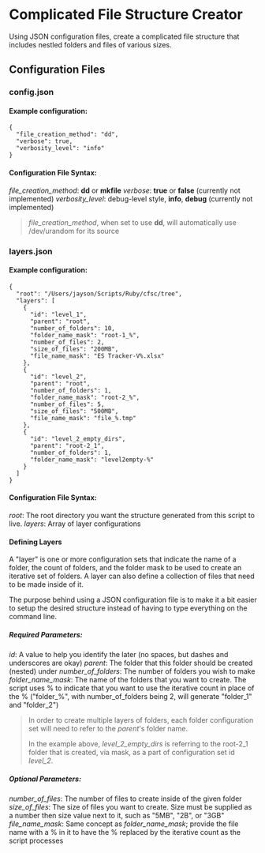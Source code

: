 # Complicated File Structure Creator

Using JSON configuration files, create a complicated file structure that includes nestled folders and files of various sizes.

## Configuration Files
### config.json
#### Example configuration:
```
{
  "file_creation_method": "dd",
  "verbose": true,
  "verbosity_level": "info"
}
```
#### Configuration File Syntax:
_file_creation_method_: **dd** or **mkfile**
_verbose_: **true** or **false** (currently not implemented)
_verbosity_level_: debug-level style, **info**, **debug** (currently not implemented)
> _file_creation_method_, when set to use **dd**, will automatically use /dev/urandom for its source

### layers.json
#### Example configuration:
```
{
  "root": "/Users/jayson/Scripts/Ruby/cfsc/tree",
  "layers": [
    {
      "id": "level_1",
      "parent": "root",
      "number_of_folders": 10,
      "folder_name_mask": "root-1_%",
      "number_of_files": 2,
      "size_of_files": "200MB",
      "file_name_mask": "ES Tracker-V%.xlsx"
    },
    {
      "id": "level_2",
      "parent": "root",
      "number_of_folders": 1,
      "folder_name_mask": "root-2_%",
      "number_of_files": 5,
      "size_of_files": "500MB",
      "file_name_mask": "file_%.tmp"
    },
    {
      "id": "level_2_empty_dirs",
      "parent": "root-2_1",
      "number_of_folders": 1,
      "folder_name_mask": "level2empty-%"
    }
  ]
}
```
#### Configuration File Syntax:
_root_: The root directory you want the structure generated from this script to live.
_layers_: Array of layer configurations

#### Defining Layers
A "layer" is one or more configuration sets that indicate the name of a folder, the count of folders, and the folder mask to be used to create an iterative set of folders. A layer can also define a collection of files that need to be made inside of it.

The purpose behind using a JSON configuration file is to make it a bit easier to setup the desired structure instead of having to type everything on the command line.

##### Required Parameters:
_id_: A value to help you identify the later (no spaces, but dashes and underscores are okay)
_parent_: The folder that this folder should be created (nested) under
_number_of_folders_: The number of folders you wish to make
_folder_name_mask_: The name of the folders that you want to create. The script uses % to indicate that you want to use the iterative count in place of the % ("folder_%", with number_of_folders being 2, will generate "folder_1" and "folder_2")
>In order to create multiple layers of folders, each folder configuration set will need to refer to the _parent_'s folder name.
>
> In the example above, _level_2_empty_dirs_ is referring to the root-2_1 folder that is created, via mask, as a part of configuration set id _level_2_.

##### Optional Parameters:
_number_of_files_: The number of files to create inside of the given folder
_size_of_files_: The size of files you want to create. Size must be supplied as a number then size value next to it, such as "5MB", "2B", or "3GB"
_file_name_mask_: Same concept as _folder_name_mask_; provide the file name with a % in it to have the % replaced by the iterative count as the script processes

